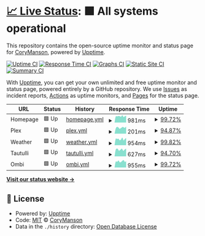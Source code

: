 # [📈 Live Status](https://CoryManson.github.io/uptime): <!--live status--> **🟩 All systems operational**

This repository contains the open-source uptime monitor and status page for [CoryManson](https://CoryManson.github.io/uptime), powered by [Upptime](https://github.com/upptime/upptime).

[![Uptime CI](https://github.com/CoryManson/uptime/workflows/Uptime%20CI/badge.svg)](https://github.com/CoryManson/uptime/actions?query=workflow%3A%22Uptime+CI%22)
[![Response Time CI](https://github.com/CoryManson/uptime/workflows/Response%20Time%20CI/badge.svg)](https://github.com/CoryManson/uptime/actions?query=workflow%3A%22Response+Time+CI%22)
[![Graphs CI](https://github.com/CoryManson/uptime/workflows/Graphs%20CI/badge.svg)](https://github.com/CoryManson/uptime/actions?query=workflow%3A%22Graphs+CI%22)
[![Static Site CI](https://github.com/CoryManson/uptime/workflows/Static%20Site%20CI/badge.svg)](https://github.com/CoryManson/uptime/actions?query=workflow%3A%22Static+Site+CI%22)
[![Summary CI](https://github.com/CoryManson/uptime/workflows/Summary%20CI/badge.svg)](https://github.com/CoryManson/uptime/actions?query=workflow%3A%22Summary+CI%22)

With [Upptime](https://upptime.js.org), you can get your own unlimited and free uptime monitor and status page, powered entirely by a GitHub repository. We use [Issues](https://github.com/CoryManson/uptime/issues) as incident reports, [Actions](https://github.com/CoryManson/uptime/actions) as uptime monitors, and [Pages](https://CoryManson.github.io/uptime) for the status page.

<!--start: status pages-->
<!-- This summary is generated by Upptime (https://github.com/upptime/upptime) -->
<!-- Do not edit this manually, your changes will be overwritten -->
<!-- prettier-ignore -->
| URL | Status | History | Response Time | Uptime |
| --- | ------ | ------- | ------------- | ------ |
| <img alt="" src="https://favicons.githubusercontent.com/" height="13"> Homepage | 🟩 Up | [homepage.yml](https://github.com/CoryManson/uptime/commits/HEAD/history/homepage.yml) | <details><summary><img alt="Response time graph" src="./graphs/homepage/response-time-week.png" height="20"> 981ms</summary><br><a href="https://CoryManson.github.io/uptime/history/homepage"><img alt="Response time 964" src="https://img.shields.io/endpoint?url=https%3A%2F%2Fraw.githubusercontent.com%2FCoryManson%2Fuptime%2FHEAD%2Fapi%2Fhomepage%2Fresponse-time.json"></a><br><a href="https://CoryManson.github.io/uptime/history/homepage"><img alt="24-hour response time 1039" src="https://img.shields.io/endpoint?url=https%3A%2F%2Fraw.githubusercontent.com%2FCoryManson%2Fuptime%2FHEAD%2Fapi%2Fhomepage%2Fresponse-time-day.json"></a><br><a href="https://CoryManson.github.io/uptime/history/homepage"><img alt="7-day response time 981" src="https://img.shields.io/endpoint?url=https%3A%2F%2Fraw.githubusercontent.com%2FCoryManson%2Fuptime%2FHEAD%2Fapi%2Fhomepage%2Fresponse-time-week.json"></a><br><a href="https://CoryManson.github.io/uptime/history/homepage"><img alt="30-day response time 988" src="https://img.shields.io/endpoint?url=https%3A%2F%2Fraw.githubusercontent.com%2FCoryManson%2Fuptime%2FHEAD%2Fapi%2Fhomepage%2Fresponse-time-month.json"></a><br><a href="https://CoryManson.github.io/uptime/history/homepage"><img alt="1-year response time 964" src="https://img.shields.io/endpoint?url=https%3A%2F%2Fraw.githubusercontent.com%2FCoryManson%2Fuptime%2FHEAD%2Fapi%2Fhomepage%2Fresponse-time-year.json"></a></details> | <details><summary><a href="https://CoryManson.github.io/uptime/history/homepage">99.72%</a></summary><a href="https://CoryManson.github.io/uptime/history/homepage"><img alt="All-time uptime 98.07%" src="https://img.shields.io/endpoint?url=https%3A%2F%2Fraw.githubusercontent.com%2FCoryManson%2Fuptime%2FHEAD%2Fapi%2Fhomepage%2Fuptime.json"></a><br><a href="https://CoryManson.github.io/uptime/history/homepage"><img alt="24-hour uptime 100.00%" src="https://img.shields.io/endpoint?url=https%3A%2F%2Fraw.githubusercontent.com%2FCoryManson%2Fuptime%2FHEAD%2Fapi%2Fhomepage%2Fuptime-day.json"></a><br><a href="https://CoryManson.github.io/uptime/history/homepage"><img alt="7-day uptime 99.72%" src="https://img.shields.io/endpoint?url=https%3A%2F%2Fraw.githubusercontent.com%2FCoryManson%2Fuptime%2FHEAD%2Fapi%2Fhomepage%2Fuptime-week.json"></a><br><a href="https://CoryManson.github.io/uptime/history/homepage"><img alt="30-day uptime 96.56%" src="https://img.shields.io/endpoint?url=https%3A%2F%2Fraw.githubusercontent.com%2FCoryManson%2Fuptime%2FHEAD%2Fapi%2Fhomepage%2Fuptime-month.json"></a><br><a href="https://CoryManson.github.io/uptime/history/homepage"><img alt="1-year uptime 98.07%" src="https://img.shields.io/endpoint?url=https%3A%2F%2Fraw.githubusercontent.com%2FCoryManson%2Fuptime%2FHEAD%2Fapi%2Fhomepage%2Fuptime-year.json"></a></details>
| <img alt="" src="https://favicons.githubusercontent.com/null" height="13"> Plex | 🟩 Up | [plex.yml](https://github.com/CoryManson/uptime/commits/HEAD/history/plex.yml) | <details><summary><img alt="Response time graph" src="./graphs/plex/response-time-week.png" height="20"> 201ms</summary><br><a href="https://CoryManson.github.io/uptime/history/plex"><img alt="Response time 190" src="https://img.shields.io/endpoint?url=https%3A%2F%2Fraw.githubusercontent.com%2FCoryManson%2Fuptime%2FHEAD%2Fapi%2Fplex%2Fresponse-time.json"></a><br><a href="https://CoryManson.github.io/uptime/history/plex"><img alt="24-hour response time 220" src="https://img.shields.io/endpoint?url=https%3A%2F%2Fraw.githubusercontent.com%2FCoryManson%2Fuptime%2FHEAD%2Fapi%2Fplex%2Fresponse-time-day.json"></a><br><a href="https://CoryManson.github.io/uptime/history/plex"><img alt="7-day response time 201" src="https://img.shields.io/endpoint?url=https%3A%2F%2Fraw.githubusercontent.com%2FCoryManson%2Fuptime%2FHEAD%2Fapi%2Fplex%2Fresponse-time-week.json"></a><br><a href="https://CoryManson.github.io/uptime/history/plex"><img alt="30-day response time 194" src="https://img.shields.io/endpoint?url=https%3A%2F%2Fraw.githubusercontent.com%2FCoryManson%2Fuptime%2FHEAD%2Fapi%2Fplex%2Fresponse-time-month.json"></a><br><a href="https://CoryManson.github.io/uptime/history/plex"><img alt="1-year response time 190" src="https://img.shields.io/endpoint?url=https%3A%2F%2Fraw.githubusercontent.com%2FCoryManson%2Fuptime%2FHEAD%2Fapi%2Fplex%2Fresponse-time-year.json"></a></details> | <details><summary><a href="https://CoryManson.github.io/uptime/history/plex">94.87%</a></summary><a href="https://CoryManson.github.io/uptime/history/plex"><img alt="All-time uptime 99.73%" src="https://img.shields.io/endpoint?url=https%3A%2F%2Fraw.githubusercontent.com%2FCoryManson%2Fuptime%2FHEAD%2Fapi%2Fplex%2Fuptime.json"></a><br><a href="https://CoryManson.github.io/uptime/history/plex"><img alt="24-hour uptime 100.00%" src="https://img.shields.io/endpoint?url=https%3A%2F%2Fraw.githubusercontent.com%2FCoryManson%2Fuptime%2FHEAD%2Fapi%2Fplex%2Fuptime-day.json"></a><br><a href="https://CoryManson.github.io/uptime/history/plex"><img alt="7-day uptime 94.87%" src="https://img.shields.io/endpoint?url=https%3A%2F%2Fraw.githubusercontent.com%2FCoryManson%2Fuptime%2FHEAD%2Fapi%2Fplex%2Fuptime-week.json"></a><br><a href="https://CoryManson.github.io/uptime/history/plex"><img alt="30-day uptime 97.99%" src="https://img.shields.io/endpoint?url=https%3A%2F%2Fraw.githubusercontent.com%2FCoryManson%2Fuptime%2FHEAD%2Fapi%2Fplex%2Fuptime-month.json"></a><br><a href="https://CoryManson.github.io/uptime/history/plex"><img alt="1-year uptime 99.73%" src="https://img.shields.io/endpoint?url=https%3A%2F%2Fraw.githubusercontent.com%2FCoryManson%2Fuptime%2FHEAD%2Fapi%2Fplex%2Fuptime-year.json"></a></details>
| <img alt="" src="https://favicons.githubusercontent.com/weather." height="13"> Weather | 🟩 Up | [weather.yml](https://github.com/CoryManson/uptime/commits/HEAD/history/weather.yml) | <details><summary><img alt="Response time graph" src="./graphs/weather/response-time-week.png" height="20"> 954ms</summary><br><a href="https://CoryManson.github.io/uptime/history/weather"><img alt="Response time 972" src="https://img.shields.io/endpoint?url=https%3A%2F%2Fraw.githubusercontent.com%2FCoryManson%2Fuptime%2FHEAD%2Fapi%2Fweather%2Fresponse-time.json"></a><br><a href="https://CoryManson.github.io/uptime/history/weather"><img alt="24-hour response time 1057" src="https://img.shields.io/endpoint?url=https%3A%2F%2Fraw.githubusercontent.com%2FCoryManson%2Fuptime%2FHEAD%2Fapi%2Fweather%2Fresponse-time-day.json"></a><br><a href="https://CoryManson.github.io/uptime/history/weather"><img alt="7-day response time 954" src="https://img.shields.io/endpoint?url=https%3A%2F%2Fraw.githubusercontent.com%2FCoryManson%2Fuptime%2FHEAD%2Fapi%2Fweather%2Fresponse-time-week.json"></a><br><a href="https://CoryManson.github.io/uptime/history/weather"><img alt="30-day response time 941" src="https://img.shields.io/endpoint?url=https%3A%2F%2Fraw.githubusercontent.com%2FCoryManson%2Fuptime%2FHEAD%2Fapi%2Fweather%2Fresponse-time-month.json"></a><br><a href="https://CoryManson.github.io/uptime/history/weather"><img alt="1-year response time 972" src="https://img.shields.io/endpoint?url=https%3A%2F%2Fraw.githubusercontent.com%2FCoryManson%2Fuptime%2FHEAD%2Fapi%2Fweather%2Fresponse-time-year.json"></a></details> | <details><summary><a href="https://CoryManson.github.io/uptime/history/weather">99.82%</a></summary><a href="https://CoryManson.github.io/uptime/history/weather"><img alt="All-time uptime 98.10%" src="https://img.shields.io/endpoint?url=https%3A%2F%2Fraw.githubusercontent.com%2FCoryManson%2Fuptime%2FHEAD%2Fapi%2Fweather%2Fuptime.json"></a><br><a href="https://CoryManson.github.io/uptime/history/weather"><img alt="24-hour uptime 100.00%" src="https://img.shields.io/endpoint?url=https%3A%2F%2Fraw.githubusercontent.com%2FCoryManson%2Fuptime%2FHEAD%2Fapi%2Fweather%2Fuptime-day.json"></a><br><a href="https://CoryManson.github.io/uptime/history/weather"><img alt="7-day uptime 99.82%" src="https://img.shields.io/endpoint?url=https%3A%2F%2Fraw.githubusercontent.com%2FCoryManson%2Fuptime%2FHEAD%2Fapi%2Fweather%2Fuptime-week.json"></a><br><a href="https://CoryManson.github.io/uptime/history/weather"><img alt="30-day uptime 96.59%" src="https://img.shields.io/endpoint?url=https%3A%2F%2Fraw.githubusercontent.com%2FCoryManson%2Fuptime%2FHEAD%2Fapi%2Fweather%2Fuptime-month.json"></a><br><a href="https://CoryManson.github.io/uptime/history/weather"><img alt="1-year uptime 98.10%" src="https://img.shields.io/endpoint?url=https%3A%2F%2Fraw.githubusercontent.com%2FCoryManson%2Fuptime%2FHEAD%2Fapi%2Fweather%2Fuptime-year.json"></a></details>
| <img alt="" src="https://favicons.githubusercontent.com/" height="13"> Tautulli | 🟩 Up | [tautulli.yml](https://github.com/CoryManson/uptime/commits/HEAD/history/tautulli.yml) | <details><summary><img alt="Response time graph" src="./graphs/tautulli/response-time-week.png" height="20"> 627ms</summary><br><a href="https://CoryManson.github.io/uptime/history/tautulli"><img alt="Response time 629" src="https://img.shields.io/endpoint?url=https%3A%2F%2Fraw.githubusercontent.com%2FCoryManson%2Fuptime%2FHEAD%2Fapi%2Ftautulli%2Fresponse-time.json"></a><br><a href="https://CoryManson.github.io/uptime/history/tautulli"><img alt="24-hour response time 692" src="https://img.shields.io/endpoint?url=https%3A%2F%2Fraw.githubusercontent.com%2FCoryManson%2Fuptime%2FHEAD%2Fapi%2Ftautulli%2Fresponse-time-day.json"></a><br><a href="https://CoryManson.github.io/uptime/history/tautulli"><img alt="7-day response time 627" src="https://img.shields.io/endpoint?url=https%3A%2F%2Fraw.githubusercontent.com%2FCoryManson%2Fuptime%2FHEAD%2Fapi%2Ftautulli%2Fresponse-time-week.json"></a><br><a href="https://CoryManson.github.io/uptime/history/tautulli"><img alt="30-day response time 618" src="https://img.shields.io/endpoint?url=https%3A%2F%2Fraw.githubusercontent.com%2FCoryManson%2Fuptime%2FHEAD%2Fapi%2Ftautulli%2Fresponse-time-month.json"></a><br><a href="https://CoryManson.github.io/uptime/history/tautulli"><img alt="1-year response time 629" src="https://img.shields.io/endpoint?url=https%3A%2F%2Fraw.githubusercontent.com%2FCoryManson%2Fuptime%2FHEAD%2Fapi%2Ftautulli%2Fresponse-time-year.json"></a></details> | <details><summary><a href="https://CoryManson.github.io/uptime/history/tautulli">94.70%</a></summary><a href="https://CoryManson.github.io/uptime/history/tautulli"><img alt="All-time uptime 97.82%" src="https://img.shields.io/endpoint?url=https%3A%2F%2Fraw.githubusercontent.com%2FCoryManson%2Fuptime%2FHEAD%2Fapi%2Ftautulli%2Fuptime.json"></a><br><a href="https://CoryManson.github.io/uptime/history/tautulli"><img alt="24-hour uptime 100.00%" src="https://img.shields.io/endpoint?url=https%3A%2F%2Fraw.githubusercontent.com%2FCoryManson%2Fuptime%2FHEAD%2Fapi%2Ftautulli%2Fuptime-day.json"></a><br><a href="https://CoryManson.github.io/uptime/history/tautulli"><img alt="7-day uptime 94.70%" src="https://img.shields.io/endpoint?url=https%3A%2F%2Fraw.githubusercontent.com%2FCoryManson%2Fuptime%2FHEAD%2Fapi%2Ftautulli%2Fuptime-week.json"></a><br><a href="https://CoryManson.github.io/uptime/history/tautulli"><img alt="30-day uptime 94.46%" src="https://img.shields.io/endpoint?url=https%3A%2F%2Fraw.githubusercontent.com%2FCoryManson%2Fuptime%2FHEAD%2Fapi%2Ftautulli%2Fuptime-month.json"></a><br><a href="https://CoryManson.github.io/uptime/history/tautulli"><img alt="1-year uptime 97.82%" src="https://img.shields.io/endpoint?url=https%3A%2F%2Fraw.githubusercontent.com%2FCoryManson%2Fuptime%2FHEAD%2Fapi%2Ftautulli%2Fuptime-year.json"></a></details>
| <img alt="" src="https://favicons.githubusercontent.com/" height="13"> Ombi | 🟩 Up | [ombi.yml](https://github.com/CoryManson/uptime/commits/HEAD/history/ombi.yml) | <details><summary><img alt="Response time graph" src="./graphs/ombi/response-time-week.png" height="20"> 955ms</summary><br><a href="https://CoryManson.github.io/uptime/history/ombi"><img alt="Response time 918" src="https://img.shields.io/endpoint?url=https%3A%2F%2Fraw.githubusercontent.com%2FCoryManson%2Fuptime%2FHEAD%2Fapi%2Fombi%2Fresponse-time.json"></a><br><a href="https://CoryManson.github.io/uptime/history/ombi"><img alt="24-hour response time 1028" src="https://img.shields.io/endpoint?url=https%3A%2F%2Fraw.githubusercontent.com%2FCoryManson%2Fuptime%2FHEAD%2Fapi%2Fombi%2Fresponse-time-day.json"></a><br><a href="https://CoryManson.github.io/uptime/history/ombi"><img alt="7-day response time 955" src="https://img.shields.io/endpoint?url=https%3A%2F%2Fraw.githubusercontent.com%2FCoryManson%2Fuptime%2FHEAD%2Fapi%2Fombi%2Fresponse-time-week.json"></a><br><a href="https://CoryManson.github.io/uptime/history/ombi"><img alt="30-day response time 1085" src="https://img.shields.io/endpoint?url=https%3A%2F%2Fraw.githubusercontent.com%2FCoryManson%2Fuptime%2FHEAD%2Fapi%2Fombi%2Fresponse-time-month.json"></a><br><a href="https://CoryManson.github.io/uptime/history/ombi"><img alt="1-year response time 918" src="https://img.shields.io/endpoint?url=https%3A%2F%2Fraw.githubusercontent.com%2FCoryManson%2Fuptime%2FHEAD%2Fapi%2Fombi%2Fresponse-time-year.json"></a></details> | <details><summary><a href="https://CoryManson.github.io/uptime/history/ombi">99.72%</a></summary><a href="https://CoryManson.github.io/uptime/history/ombi"><img alt="All-time uptime 98.09%" src="https://img.shields.io/endpoint?url=https%3A%2F%2Fraw.githubusercontent.com%2FCoryManson%2Fuptime%2FHEAD%2Fapi%2Fombi%2Fuptime.json"></a><br><a href="https://CoryManson.github.io/uptime/history/ombi"><img alt="24-hour uptime 100.00%" src="https://img.shields.io/endpoint?url=https%3A%2F%2Fraw.githubusercontent.com%2FCoryManson%2Fuptime%2FHEAD%2Fapi%2Fombi%2Fuptime-day.json"></a><br><a href="https://CoryManson.github.io/uptime/history/ombi"><img alt="7-day uptime 99.72%" src="https://img.shields.io/endpoint?url=https%3A%2F%2Fraw.githubusercontent.com%2FCoryManson%2Fuptime%2FHEAD%2Fapi%2Fombi%2Fuptime-week.json"></a><br><a href="https://CoryManson.github.io/uptime/history/ombi"><img alt="30-day uptime 96.58%" src="https://img.shields.io/endpoint?url=https%3A%2F%2Fraw.githubusercontent.com%2FCoryManson%2Fuptime%2FHEAD%2Fapi%2Fombi%2Fuptime-month.json"></a><br><a href="https://CoryManson.github.io/uptime/history/ombi"><img alt="1-year uptime 98.09%" src="https://img.shields.io/endpoint?url=https%3A%2F%2Fraw.githubusercontent.com%2FCoryManson%2Fuptime%2FHEAD%2Fapi%2Fombi%2Fuptime-year.json"></a></details>

<!--end: status pages-->

[**Visit our status website →**](https://CoryManson.github.io/uptime)

## 📄 License

- Powered by: [Upptime](https://github.com/upptime/upptime)
- Code: [MIT](./LICENSE) © [CoryManson](https://CoryManson.github.io/uptime)
- Data in the `./history` directory: [Open Database License](https://opendatacommons.org/licenses/odbl/1-0/)
